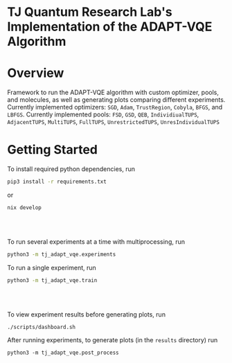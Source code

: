 # TJ Quantum Research Lab's Implementation of the ADAPT-VQE Algorithm

# Overview
Framework to run the ADAPT-VQE algorithm with custom optimizer, pools, and molecules, as well as generating plots comparing different experiments.
Currently implemented optimizers: `SGD`, `Adam`, `TrustRegion`, `Cobyla`, `BFGS`, and `LBFGS`.
Currently implemented pools: `FSD`, `GSD`, `QEB`, `IndividiualTUPS`, `AdjacentTUPS`,  `MultiTUPS`, `FullTUPS`, `UnrestrictedTUPS`, `UnresIndividualTUPS`

# Getting Started

To install required python dependencies, run
```sh
pip3 install -r requirements.txt
```
or
```sh
nix develop
```

<br>
<br>

To run several experiments at a time with multiprocessing, run
```sh
python3 -m tj_adapt_vqe.experiments
```

To run a single experiment, run
```sh
python3 -m tj_adapt_vqe.train
```

<br>
<br>

To view experiment results before generating plots, run
```sh
./scripts/dashboard.sh
```

After running experiments, to generate plots (in the `results` directory) run
```
python3 -m tj_adapt_vqe.post_process
```